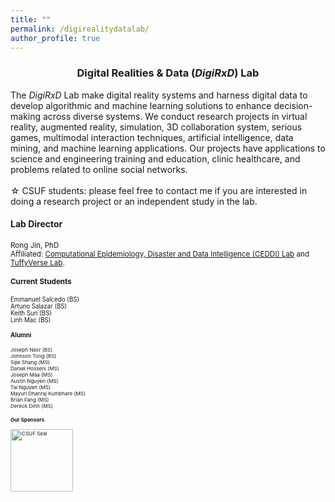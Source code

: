 ```yaml
---
title: ""
permalink: /digirealitydatalab/
author_profile: true
---
```

<h3 align="center">Digital Realities & Data (<i>DigiRxD</i>) Lab</h3>
The <i>DigiRxD</i> Lab make digital reality systems and harness digital data to develop algorithmic and machine learning solutions to enhance decision-making across diverse systems. We conduct research projects in virtual reality, augmented reality, simulation, 3D collaboration system, serious games, multimodal interaction techniques, artificial intelligence, data mining, and machine learning applications. Our projects have applications to science and engineering training and education, clinic healthcare, and problems related to online social networks.<br>
<br>
&#9734; CSUF students: please feel free to contact me if you are interested in doing a research project or an independent study in the lab.

#### Lab Director
<small>Rong Jin, PhD<br>
Affiliated: [Computational Epidemiology, Disaster and Data  Intelligence (CEDDI) Lab](https://www.sampsonakwafuo.com/ceddi-lab) and [TuffyVerse Lab](https://tuffyverse-lab.github.io/).

#### Current Students
<small>
Emmanuel Salcedo (BS)<br>
Artuno Salazar (BS)<br>
Keith Sun (BS)<br>
Linh Mac (BS)<br>
  
#### Alumni
<small>
Joseph Nasr (BS)<br>
Johnson Tong (BS)<br>
Sijie Shang (MS)<br>
Daniel Hosseni (MS)<br>
Joseph Maa (MS)<br>
Austin Nguyen (MS)<br>
Tai Nguyen (MS)<br>
Mayuri Dhanraj Kumbhare (MS)<br>
Brian Fang (MS)<br>
Dereck Dinh (MS)<br>

  
#### Our Sponsors
<img src="https://brand.fullerton.edu/_assets/images/examples/CSUF-Seal-color-TM.png" alt="CSUF Seal" width="100" height="100">


